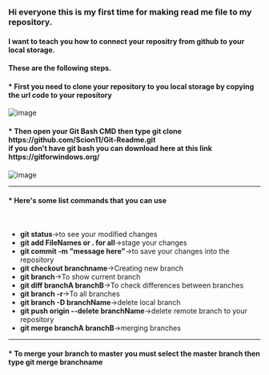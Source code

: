 <h3>Hi everyone this is my first time for making read me file to my repository.</h3>

<h4>I want to teach you how to connect your repositry from github to your local storage.</h4>

<h4>These are the following steps.</h4>

<h4>* First you need to clone your repository to you local storage by copying the url code to your repository</h4>

![image](https://user-images.githubusercontent.com/115534128/196777825-1a7d0a94-4791-4fc6-8092-f8c450d45ddb.png)

<h4>
  * Then open your Git Bash CMD then type git clone https://github.com/Scion11/Git-Readme.git <br>
  if you don't have git bash you can download here at this link https://gitforwindows.org/
</h4>

![image](https://user-images.githubusercontent.com/115534128/196784442-b4570ec6-ca5f-4d95-a653-de56111d802d.png)

<hr>
<h4>* Here's some list commands that you can use</h4>
<br>
<ul>
  <li><strong>git status</strong>->to see your modified changes</li>
  <li><strong>git add FileNames or . for all</strong>->stage your changes</li>
  <li><strong>git commit -m "message here"</strong>->to save your changes into the repository</li>
  <li><strong>git checkout branchname</strong>->Creating new branch</li>
  <li><strong>git branch</strong>->To show current branch</li>
  <li><strong>git diff branchA branchB</strong>->To check differences between branches</li>
  <li><strong>git branch -r</strong>->To all branches</li>
  <li><strong>git branch -D branchName</strong>->delete local branch</li>
  <li><strong>git push origin --delete branchName</strong>->delete remote branch to your repository</li>
  <li><strong>git merge branchA branchB</strong>->merging branches</li> 
</ul>
<hr>
<h4>* To merge your branch to master you must select the master branch then type git merge branchname</h4>
